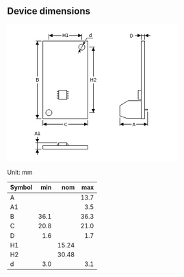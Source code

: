 ## Device dimensions

![dimensions](https://github.com/honechko/DS2450/raw/main/Docs/dimensions.png)

Unit: mm

| Symbol | min  |  nom  | max  |
| :--    |  --: |   --: |  --: |
| A      |      |       | 13.7 |
| A1     |      |       |  3.5 |
| B      | 36.1 |       | 36.3 |
| C      | 20.8 |       | 21.0 |
| D      |  1.6 |       |  1.7 |
| H1     |      | 15.24 |      |
| H2     |      | 30.48 |      |
| d      |  3.0 |       |  3.1 |

